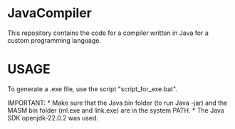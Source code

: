 # JavaCompiler
 This repository contains the code for a compiler written in Java for a custom programming language.

 # USAGE
To generate a .exe file, use the script "script_for_exe.bat".

IMPORTANT: 
    * Make sure that the Java bin folder (to run Java -jar) and the MASM bin folder (ml.exe and link.exe) are in the system PATH.
    * The Java SDK openjdk-22.0.2 was used.
